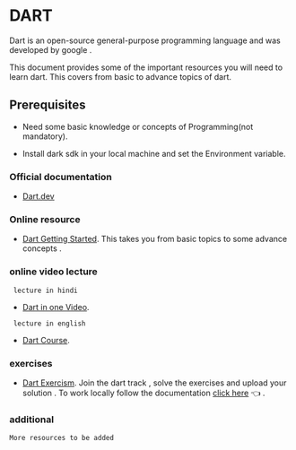 # DART

Dart is an open-source general-purpose programming language and was developed by
google .

This document provides some of the important resources you will need to learn
dart. This covers from basic to advance topics of dart.

## Prerequisites

- Need some basic knowledge or concepts of Programming(not mandatory).

- Install dark sdk in your local machine and set the Environment variable.

### Official documentation

- [Dart.dev](https://dart.dev/guides)

### Online resource

- [Dart Getting Started](https://www.javatpoint.com/dart-first-program). This
  takes you from basic topics to some advance concepts .

### online video lecture

` lecture in hindi`

- [Dart in one Video](https://www.youtube.com/watch?v=R2sRhDq7qKk&t=8s).

` lecture in english`

- [Dart Course](https://www.youtube.com/watch?v=F3JuuYuOUK4).

### exercises

- [Dart Exercism](https://exercism.org/tracks/dart). Join the dart track , solve
  the exercises and upload your solution . To work locally follow the
  documentation
  [click here](https://exercism.org/docs/using/solving-exercises/working-locally)
  👈 .

### additional

`More resources to be added`
